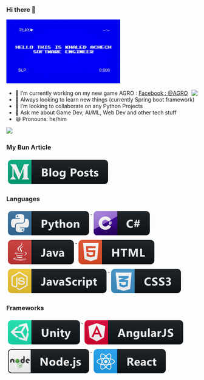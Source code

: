 ### Hi there 👋

![](https://github.com/KhaledAchech/KhaledAchech/blob/master/Khaled.gif)

<img align="right" src="https://github-readme-stats.vercel.app/api?username=KhaledAchech&&show_icons=true&title_color=ffffff&icon_color=bb2acf&text_color=daf7dc&bg_color=151515">

- 🔭 I’m currently working on my new game AGRO : [Facebook : @AGRO](https://www.facebook.com/MakingOfAGRO)
- 🌱 Always looking to learn new things (currently Spring boot framework)
- 👯 I’m looking to collaborate on any Python Projects
- 💬 Ask me about Game Dev, AI/ML, Web Dev and other tech stuff
- 😄 Pronouns: he/him

![](https://komarev.com/ghpvc/?username=KhaledAchech&color=blueviolet) <br/>

### My Bun Article

<a href="https://medium.com/@achechkhaled/bun-new-js-runtime-17bfdb9161cd">
    <img src="svg/blogs/medium.svg" alt="medium" style="vertical-align:top; margin:6px 4px">
</a>

### Languages

<p align="left">
  <a href="#">
    <img src="svg/dev/languages/python.svg" alt="python" style="vertical-align:top; margin:6px 4px">
  </a>
  <a href="#">
    <img src="svg/dev/languages/csharp.svg" alt="csharp" style="vertical-align:top; margin:6px 4px">
  </a>
  <a href="#">
    <img src="svg/dev/languages/java.svg" alt="java" style="vertical-align:top; margin:6px 4px">
  </a>  
  <a href="#">
    <img src="svg/dev/languages/html.svg" alt="html" style="vertical-align:top; margin:6px 4px">
  </a>  
  <a href="#">
    <img src="svg/dev/languages/js.svg" alt="js" style="vertical-align:top; margin:6px 4px">
  </a>  
  <a href="#">
    <img src="svg/dev/languages/css3.svg" alt="css3" style="vertical-align:top; margin:6px 4px">
  </a>

</p>

### Frameworks

<p align="left">
<a href="#">
    <img src="svg/dev/frameworks/unity.svg" alt="unity" style="vertical-align:top; margin:6px 4px">
  </a>  
  <a href="#">
    <img src="svg/dev/frameworks/angular.svg" alt="angular" style="vertical-align:top; margin:6px 4px">
  </a>  
  <a href="#">
    <img src="svg/dev/frameworks/nodejs.svg" alt="nodejs" style="vertical-align:top; margin:6px 4px">
  </a>  
  <a href="#">
    <img src="svg/dev/frameworks/react.svg" alt="react" style="vertical-align:top; margin:6px 4px">
  </a>

</p>
